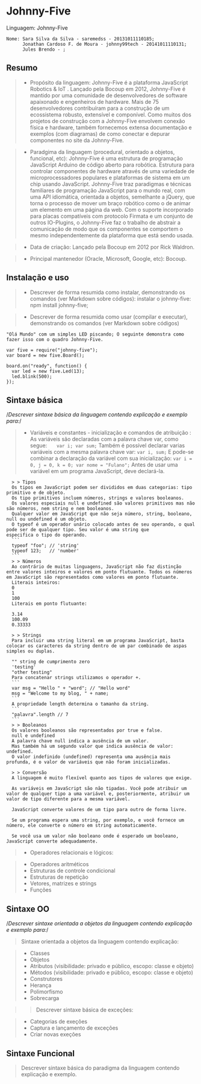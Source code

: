 # Johnny-Five

Linguagem: Johnny-Five
~~~~
Nome: Sara Silva da Silva - saremedss - 20131011110185;
      Jonathan Cardoso F. de Moura - johnny99tech - 20141011110131;
      Jules Brendo - ;
~~~~
## Resumo

> * Propósito da linguagem: Johnny-Five é a plataforma JavaScript Robotics & IoT . Lançado pela Bocoup em 2012, Johnny-Five é mantido por uma comunidade de desenvolvedores de software apaixonado e engenheiros de hardware. Mais de 75 desenvolvedores contribuíram para a construção de um ecossistema robusto, extensível e componível. Como muitos dos projetos de construção com a Johnny-Five envolvem conexão física e hardware, também fornecemos extensa documentação e exemplos (com diagramas) de como conectar e depurar componentes no site da Johnny-Five.

> * Paradgima da linguagem (procedural, orientado a objetos, funcional, etc): Johnny-Five é uma estrutura de programação JavaScript Arduino de código aberto para robótica. Estrutura para controlar componentes de hardware através de uma variedade de microprocessadores populares e plataformas de sistema em um chip usando JavaScript. Johnny-Five traz paradigmas e técnicas familiares de programação JavaScript para o mundo real, com uma API idiomática, orientada a objetos, semelhante a jQuery, que torna o processo de mover um braço robótico como o de animar um elemento em uma página da web. Com o suporte incorporado para placas compatíveis com protocolo Firmata e um conjunto de outros IO-Plugins, o Johnny-Five faz o trabalho de abstrair a comunicação de modo que os componentes se comportem o mesmo independentemente da plataforma que está sendo usada.

> * Data de criação: Lançado pela Bocoup em 2012 por Rick Waldron.

> * Principal mantenedor (Oracle, Microsoft, Google, etc): Bocoup.

## Instalação e uso

> * Descrever de forma resumida como instalar, demonstrando os comandos (ver Markdown sobre códigos): instalar o johnny-five: npm install johnny-five;


> * Descrever de forma resumida como usar (compilar e executar), demonstrando os comandos (ver Markdown sobre códigos)
```
"Olá Mundo" com um simples LED piscando; O seguinte demonstra como fazer isso com o quadro Johnny-Five.

var five = require("johnny-five");
var board = new five.Board();

board.on("ready", function() {
  var led = new five.Led(13);
  led.blink(500);
});
```

## Sintaxe básica

/*Descrever sintaxe básica da linguagem contendo explicação e exemplo para:*/

> *  Variáveis e constantes - inicialização e comandos de atribuição : As variáveis são declaradas com a palavra chave var, como segue:
      ```   
      var i;
      var sum;
      ```
      Também é possível declarar varias variáveis com a mesma palavra chave var:
      ```
      var i, sum;
      ```
      E pode-se combinar a declaração da variável com sua inicialização:
      ```
      var i = 0, j = 0, k = 0;
      var nome = "Fulano";
      ```
      Antes de usar uma variável em um programa JavaScript, deve declará-la.
      
      > > Tipos
      Os tipos em JavaScript podem ser divididos em duas categorias: tipo primitivo e de objeto.
      Os tipo primitivos incluem números, strings e valores booleanos.
      Os valores especiais null e undefined são valores primitivos mas não são números, nem string e nem booleanos.
      Qualquer valor em JavaScript que não seja número, string, booleano, null ou undefined é um objeto.
      O typeof é um operador unário colocado antes de seu operando, o qual pode ser de qualquer tipo. Seu valor é uma string que             especifica o tipo do operando.
      ```   
      typeof "foo"; // 'string'
      typeof 123;   // 'number'
      ```   
      > > Números
      Ao contrário de muitas linguagens, JavaScript não faz distinção entre valores inteiros e valores em ponto flutuante. Todos os números em JavaScript são representados como valores em ponto flutuante.
      Literais inteiros:
      0
      1
      100
      Literais em ponto flutuante:

      3.14
      100.09
      0.33333
      
      > > Strings
      Para incluir uma string literal em um programa JavaScript, basta colocar os caracteres da string dentro de um par combinado de aspas simples ou duplas.

      "" string de cumprimento zero
      'testing'
      "other testing"
      Para concatenar strings utilizamos o operador +.
      ```
      var msg = "Hello " + "word"; // "Hello word"
      msg = "Welcome to my blog, " + name;
      ```
      A propriedade length determina o tamanho da string.
      ```
      "palavra".length // 7
      ```
      > > Booleanos
      Os valores booleanos são representados por true e false.
      null e undefined
      A palavra chave null indica a ausência de um valor.
      Mas também há um segundo valor que indica ausência de valor: undefined.
      O valor indefinido (undefined) representa uma ausência mais profunda, é o valor de variáveis que não foram inicializadas.

      > > Conversão
      A linguagem é muito flexível quanto aos tipos de valores que exige.

      As variáveis em JavaScript são não tipadas. Você pode atribuir um valor de qualquer tipo a uma variável e, posteriormente, atribuir um valor de tipo diferente para a mesma variável.

      JavaScript converte valores de um tipo para outro de forma livre.

      Se um programa espera uma string, por exemplo, e você fornece um número, ele converte o número em string automaticamente.

      Se você usa um valor não booleano onde é esperado um booleano, JavaScript converte adequadamente.


> *  Operadores relacionais e lógicos:
      
> *  Operadores aritméticos
> *  Estruturas de controle condicional
> *  Estruturas de repetição
> *  Vetores, matrizes e strings
> *  Funções

## Sintaxe OO

/*Descrever sintaxe orientada a objetos da linguagem contendo explicação e exemplo para:*/
> Sintaxe orientada a objetos da linguagem contendo explicação:

> *  Classes
> *  Objetos
> *  Atributos (visibilidade: privado e público, escopo: classe e objeto)
> *  Métodos (visibilidade: privado e público, escopo: classe e objeto)
> *  Construtores
> *  Herança
> *  Polimorfismo
> *  Sobrecarga

> > Descrever sintaxe básica de exceções:

> *  Categorias de exeções
> *  Captura e lançamento de exceções
> *  Criar novas exeções

## Sintaxe Funcional

> Descrever sintaxe básica do paradigma da linguagem contendo explicação e exemplo.






